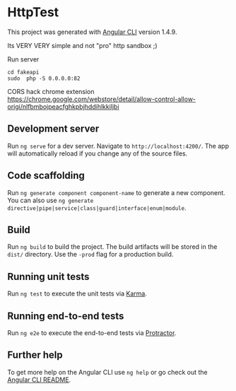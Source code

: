 # HttpTest

This project was generated with [Angular CLI](https://github.com/angular/angular-cli) version 1.4.9.

Its VERY VERY simple and not "pro" http sandbox ;)

Run server 
```angular2html
cd fakeapi
sudo  php -S 0.0.0.0:82
```
CORS hack chrome extension
https://chrome.google.com/webstore/detail/allow-control-allow-origi/nlfbmbojpeacfghkpbjhddihlkkiljbi


## Development server

Run `ng serve` for a dev server. Navigate to `http://localhost:4200/`. The app will automatically reload if you change any of the source files.

## Code scaffolding

Run `ng generate component component-name` to generate a new component. You can also use `ng generate directive|pipe|service|class|guard|interface|enum|module`.

## Build

Run `ng build` to build the project. The build artifacts will be stored in the `dist/` directory. Use the `-prod` flag for a production build.

## Running unit tests

Run `ng test` to execute the unit tests via [Karma](https://karma-runner.github.io).

## Running end-to-end tests

Run `ng e2e` to execute the end-to-end tests via [Protractor](http://www.protractortest.org/).

## Further help

To get more help on the Angular CLI use `ng help` or go check out the [Angular CLI README](https://github.com/angular/angular-cli/blob/master/README.md).
